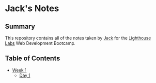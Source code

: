 # Jack's Notes

## Summary 

This repository contains all of the notes taken by [Jack](https://github.com/Sleepyfatblackcat) for the [Lighthouse Labs](https://www.lighthouselabs.ca/) Web Development Bootcamp.

## Table of Contents
* [Week 1](/Week_1)
  * [Day 1](/Week_1/Day_1)